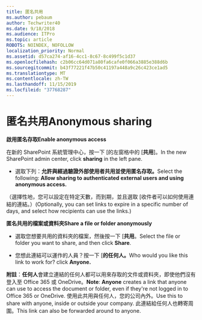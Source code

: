 ```yaml
---
title: 匿名共用
ms.author: pebaum
author: Techwriter40
ms.date: 9/18/2018
ms.audience: ITPro
ms.topic: article
ROBOTS: NOINDEX, NOFOLLOW
localization_priority: Normal
ms.assetid: d57ca274-af16-4cc1-8c67-8c499f5c1d37
ms.openlocfilehash: c2b06cc64d071a80fa6cafe0f066a3885e388d6b
ms.sourcegitcommit: b43f77221f47b50c41197a448a9c26c423ce1ad5
ms.translationtype: MT
ms.contentlocale: zh-TW
ms.lasthandoff: 11/15/2019
ms.locfileid: "37768287"
---
```

# <a name="anonymous-sharing"></a><span data-ttu-id="39acc-102">匿名共用</span><span class="sxs-lookup"><span data-stu-id="39acc-102">Anonymous sharing</span></span>

 <span data-ttu-id="39acc-103">**啟用匿名存取**</span><span class="sxs-lookup"><span data-stu-id="39acc-103">**Enable anonymous access**</span></span>
  
<span data-ttu-id="39acc-104">在新的 SharePoint 系統管理中心，按一下 [的左窗格中的 [**共用**]。</span><span class="sxs-lookup"><span data-stu-id="39acc-104">In the new SharePoint admin center, click **sharing** in the left pane.</span></span> 
  
- <span data-ttu-id="39acc-105">選取下列：**允許與經過驗證外部使用者共用並使用匿名存取。**</span><span class="sxs-lookup"><span data-stu-id="39acc-105">Select the following: **Allow sharing to authenticated external users and using anonymous access.**</span></span>
  
<span data-ttu-id="39acc-106">（選擇性地，您可以設定在特定天數，而到期，並且選取 [收件者可以如何使用連結的連結。）</span><span class="sxs-lookup"><span data-stu-id="39acc-106">(Optionally, you can set links to expire in a specific number of days, and select how recipients can use the links.)</span></span>
    
 <span data-ttu-id="39acc-107">**匿名共用的檔案或資料夾**</span><span class="sxs-lookup"><span data-stu-id="39acc-107">**Share a file or folder anonymously**</span></span>
  
- <span data-ttu-id="39acc-108">選取您想要共用的資料夾的檔案，然後按一下 [**共用**。</span><span class="sxs-lookup"><span data-stu-id="39acc-108">Select the file or folder you want to share, and then click **Share**.</span></span> 
    
- <span data-ttu-id="39acc-109">您想此連結可以運作的人員？按一下 [**的任何人。**</span><span class="sxs-lookup"><span data-stu-id="39acc-109">Who would you like this link to work for? click **Anyone.**</span></span>
  
 <span data-ttu-id="39acc-110">**附註**：**任何人**會建立連結的任何人都可以用來存取的文件或資料夾，即使他們沒有登入至 Office 365 或 OneDrive。</span><span class="sxs-lookup"><span data-stu-id="39acc-110">**Note**: **Anyone** creates a link that anyone can use to access the document or folder, even if they're not logged in to Office 365 or OneDrive.</span></span> <span data-ttu-id="39acc-111">使用此共用與任何人，您的公司內外。</span><span class="sxs-lookup"><span data-stu-id="39acc-111">Use this to share with anyone, inside or outside your company.</span></span> <span data-ttu-id="39acc-112">此連結給任何人也轉寄周圍。</span><span class="sxs-lookup"><span data-stu-id="39acc-112">This link can also be forwarded around to anyone.</span></span> 
    

